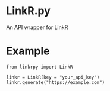 # LinkR.py
An API wrapper for LinkR

# Example
```
from linkrpy import LinkR

linkr = LinkR(key = "your_api_key")
linkr.generate("https://example.com")
```
